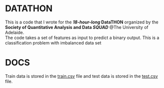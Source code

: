 # DATATHON
This is a code that I wrote for the **_18-hour-long_ DataTHON** organized by the **Society of Quantitative Analysis and Data _SQUAD_** @The University of Adelaide.  
The code takes a set of features as input to predict a binary output.  This is a classification problem with imbalanced data set

# DOCS
Train data is stored in the [train.csv](https://github.com/Ramisa1231/DATATHON/blob/main/train.csv/) file and test data is stored in the [test.csv](https://github.com/Ramisa1231/DATATHON/blob/main/test.csv/) file.


